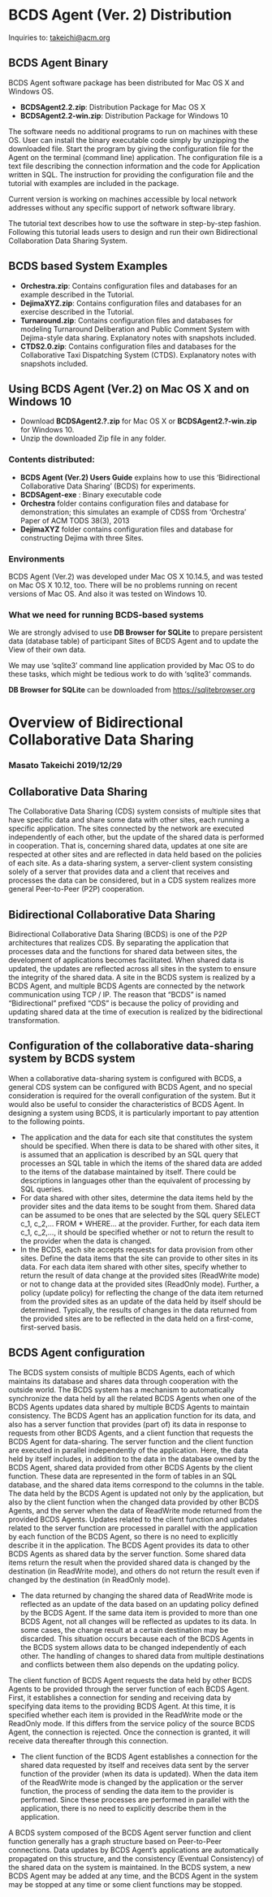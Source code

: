 # BCDS Agent (Ver. 2) Distribution

Inquiries to: takeichi@acm.org
## BCDS Agent Binary
BCDS Agent software package has been distributed for Mac OS X and Windows OS.
* **BCDSAgent2.2.zip**: Distribution Package for Mac OS X
* **BCDSAgent2.2-win.zip**: Distribution Package for Windows 10

The software needs no additional programs to run on machines with these OS. User can install the binary executable code simply by unzipping the downloaded file. Start the program by giving the configuration file for the Agent on the terminal (command line) application. The configuration file is a text file describing the connection information and the code for Application written in SQL. The instruction for providing the configuration file and the tutorial with examples are included in the package.

Current version is working on machines accessible by local network addresses without any specific support of network software library.

The tutorial text describes how to use the software in step-by-step fashion. Following this tutorial leads users to design and run their own Bidirectional Collaboration Data Sharing System.

## BCDS based System Examples
* **Orchestra.zip**: Contains configuration files and databases for an example described in the Tutorial.
* **DejimaXYZ.zip**: Contains configuration files and databases for an exercise described in the Tutorial.
* **Turnaround.zip**: Contains configuration files and databases for modeling Turnaround Deliberation and Public Comment System with Dejima-style data sharing. Explanatory notes with snapshots included.
* **CTDS2.0.zip**: Contains configuration files and databases for the Collaborative Taxi Dispatching System (CTDS). Explanatory notes with snapshots included.

## Using BCDS Agent (Ver.2) on Mac OS X and on Windows 10
* Download **BCDSAgent2.?.zip** for Mac OS X or **BCDSAgent2.?-win.zip** for Windows 10.
* Unzip the downloaded Zip file in any folder.

### Contents distributed:
* **BCDS Agent (Ver.2) Users Guide** explains how to use this ‘Bidirectional Collaborative Data Sharing’ (BCDS) for experiments.
* **BCDSAgent-exe** :  Binary executable code 
* **Orchestra** folder contains configuration files and database for demonstration; this simulates an example of CDSS from ‘Orchestra’ Paper of ACM TODS 38(3), 2013
* **DejimaXYZ** folder contains configuration files and database for constructing Dejima with three Sites.

### Environments
BCDS Agent (Ver.2) was developed under Mac OS X 10.14.5, and was tested on Mac OS X 10.12, too. There will be no problems running on recent versions of Mac OS.  And also it was tested on Windows 10.
### What we need for running BCDS-based systems
We are strongly advised to use **DB Browser for SQLite** to prepare persistent data (database table) of participant Sites of BCDS Agent and to update the View of their own data.

We may use ‘sqlite3’ command line application provided by Mac OS to do these tasks, which might be tedious work to do with ‘sqlite3’ commands.

**DB Browser for SQLite** can be downloaded from https://sqlitebrowser.org
# Overview of Bidirectional Collaborative Data Sharing
### Masato Takeichi 2019/12/29
## Collaborative Data Sharing
  The Collaborative Data Sharing (CDS) system consists of multiple sites that have specific data and share some data with other sites, each running a specific application. The sites connected by the network are executed independently of each other, but the update of the shared data is performed in cooperation. That is, concerning shared data, updates at one site are respected at other sites and are reflected in data held based on the policies of each site.
  As a data-sharing system, a server-client system consisting solely of a server that provides data and a client that receives and processes the data can be considered, but in a CDS system realizes more general Peer-to-Peer (P2P) cooperation.
## Bidirectional Collaborative Data Sharing
  Bidirectional Collaborative Data Sharing (BCDS) is one of the P2P architectures that realizes CDS. By separating the application that processes data and the functions for shared data between sites, the development of applications becomes facilitated. When shared data is updated, the updates are reflected across all sites in the system to ensure the integrity of the shared data. A site in the BCDS system is realized by a BCDS Agent, and multiple BCDS Agents are connected by the network communication using TCP / IP.
  The reason that “BCDS” is named “Bidirectional” prefixed “CDS” is because the policy of providing and updating shared data at the time of execution is realized by the bidirectional transformation.
## Configuration of the collaborative data-sharing system by BCDS system
  When a collaborative data-sharing system is configured with BCDS, a general CDS system can be configured with BCDS Agent, and no special consideration is required for the overall configuration of the system.  But it would also be useful to consider the characteristics of BCDS Agent.
  In designing a system using BCDS, it is particularly important to pay attention to the following points.
* The application and the data for each site that constitutes the system should be specified. When there is data to be shared with other sites, it is assumed that an application is described by an SQL query that processes an SQL table in which the items of the shared data are added to the items of the database maintained by itself. There could be descriptions in languages ​​other than the equivalent of processing by SQL queries.
* For data shared with other sites, determine the data items held by the provider sites and the data items to be sought from them. Shared data can be assumed to be ones that are selected by the SQL query SELECT c_1, c_2,… FROM * WHERE… at the provider. Further, for each data item c_1, c_2,..., it should be specified whether or not to return the result to the provider when the data is changed.
* In the BCDS, each site accepts requests for data provision from other sites. Define the data items that the site can provide to other sites in its data. For each data item shared with other sites, specify whether to return the result of data change at the provided sites (ReadWrite mode) or not to change data at the provided sites (ReadOnly mode). Further, a policy (update policy) for reflecting the change of the data item returned from the provided sites as an update of the data held by itself should be determined. Typically, the results of changes in the data returned from the provided sites are to be reflected in the data held on a first-come, first-served basis.

## BCDS Agent configuration
  The BCDS system consists of multiple BCDS Agents, each of which maintains its database and shares data through cooperation with the outside world. The BCDS system has a mechanism to automatically synchronize the data held by all the related BCDS Agents when one of the BCDS Agents updates data shared by multiple BCDS Agents to maintain consistency. 
  The BCDS Agent has an application function for its data, and also has a server function that provides (part of) its data in response to requests from other BCDS Agents, and a client function that requests the BCDS Agent for data-sharing.  The server function and the client function are executed in parallel independently of the application. Here, the data held by itself includes, in addition to the data in the database owned by the BCDS Agent, shared data provided from other BCDS Agents by the client function. These data are represented in the form of tables in an SQL database, and the shared data items correspond to the columns in the table.
  The data held by the BCDS Agent is updated not only by the application, but also by the client function when the changed data provided by other BCDS Agents, and the server when the data of ReadWrite mode returned from the provided BCDS Agents. Updates related to the client function and updates related to the server function are processed in parallel with the application by each function of the BCDS Agent, so there is no need to explicitly describe it in the application.
  The BCDS Agent provides its data to other BCDS Agents as shared data by the server function. Some shared data items return the result when the provided shared data is changed by the destination (in ReadWrite mode), and others do not return the result even if changed by the destination (in ReadOnly mode).
* The data returned by changing the shared data of ReadWrite mode is reflected as an update of the data based on an updating policy defined by the BCDS Agent. If the same data item is provided to more than one BCDS Agent, not all changes will be reflected as updates to its data. In some cases, the change result at a certain destination may be discarded. This situation occurs because each of the BCDS Agents in the BCDS system allows data to be changed independently of each other. The handling of changes to shared data from multiple destinations and conflicts between them also depends on the updating policy.

The client function of BCDS Agent requests the data held by other BCDS Agents to be provided through the server function of each BCDS Agent. First, it establishes a connection for sending and receiving data by specifying data items to the providing BCDS Agent. At this time, it is specified whether each item is provided in the ReadWrite mode or the ReadOnly mode. If this differs from the service policy of the source BCDS Agent, the connection is rejected. Once the connection is granted, it will receive data thereafter through this connection.
* The client function of the BCDS Agent establishes a connection for the shared data requested by itself and receives data sent by the server function of the provider (when its data is updated). When the data item of the ReadWrite mode is changed by the application or the server function, the process of sending the data item to the provider is performed. Since these processes are performed in parallel with the application, there is no need to explicitly describe them in the application.

A BCDS system composed of the BCDS Agent server function and client function generally has a graph structure based on Peer-to-Peer connections. Data updates by BCDS Agent’s applications are automatically propagated on this structure, and the consistency (Eventual Consistency) of the shared data on the system is maintained.
In the BCDS system, a new BCDS Agent may be added at any time, and the BCDS Agent in the system may be stopped at any time or some client functions may be stopped.
